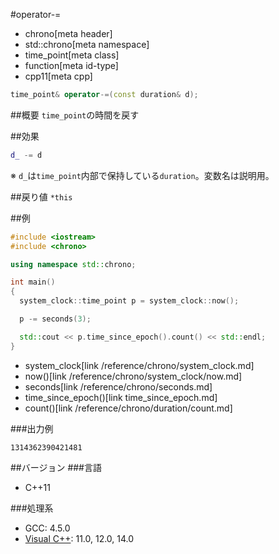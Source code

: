 #operator-=
* chrono[meta header]
* std::chrono[meta namespace]
* time_point[meta class]
* function[meta id-type]
* cpp11[meta cpp]

```cpp
time_point& operator-=(const duration& d);
```

##概要
`time_point`の時間を戻す


##効果
```cpp
d_ -= d
```

※ `d_`は`time_point`内部で保持している`duration`。変数名は説明用。


##戻り値
`*this`


##例
```cpp
#include <iostream>
#include <chrono>

using namespace std::chrono;

int main()
{
  system_clock::time_point p = system_clock::now();

  p -= seconds(3);

  std::cout << p.time_since_epoch().count() << std::endl;
}
```
* system_clock[link /reference/chrono/system_clock.md]
* now()[link /reference/chrono/system_clock/now.md]
* seconds[link /reference/chrono/seconds.md]
* time_since_epoch()[link time_since_epoch.md]
* count()[link /reference/chrono/duration/count.md]

###出力例
```
1314362390421481
```

##バージョン
###言語
- C++11

###処理系
- GCC: 4.5.0
- [Visual C++](/implementation.md#visual_cpp): 11.0, 12.0, 14.0
